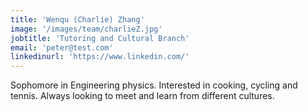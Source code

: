 ```yaml
---
title: 'Wenqu (Charlie) Zhang'
image: '/images/team/charlieZ.jpg'
jobtitle: 'Tutoring and Cultural Branch'
email: 'peter@test.com'
linkedinurl: 'https://www.linkedin.com/'
---
```


Sophomore in Engineering physics. Interested in cooking, cycling and tennis. Always looking to meet and learn from different cultures.
